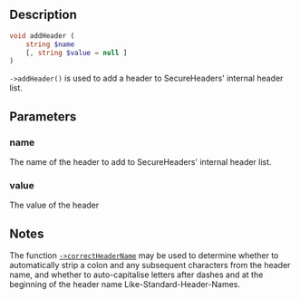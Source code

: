 ## Description
```php
void addHeader (
    string $name
    [, string $value = null ]
)
```

`->addHeader()` is used to add a header to SecureHeaders' internal header list.

## Parameters
### name
The name of the header to add to SecureHeaders' internal header list.

### value
The value of the header

## Notes
The function [`->correctHeaderName`](correctHeaderName) may be used to determine whether to automatically strip a colon and any subsequent characters from the header name, and whether to auto-capitalise letters after dashes and at the beginning of the header name Like-Standard-Header-Names.